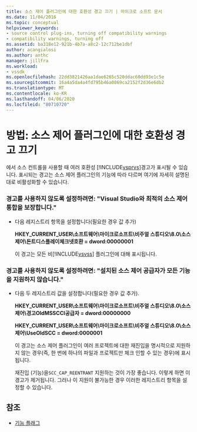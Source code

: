 ```yaml
---
title: 소스 제어 플러그인에 대한 호환성 경고 끄기 | 마이크로 소프트 문서
ms.date: 11/04/2016
ms.topic: conceptual
helpviewer_keywords:
- source control plug-ins, turning off compatibility warnings
- compatibility warnings, turning off
ms.assetid: ba318e12-921b-4b7a-a8c2-12c712be1dbf
author: acangialosi
ms.author: anthc
manager: jillfra
ms.workload:
- vssdk
ms.openlocfilehash: 22dd3821426aa1dae6265c520ddac60dd93e1c5e
ms.sourcegitcommit: 16a4a5da4a4fd795b46a0869ca2152f2d36e6db2
ms.translationtype: MT
ms.contentlocale: ko-KR
ms.lasthandoff: 04/06/2020
ms.locfileid: "80710720"
---
```

# <a name="how-to-turn-off-compatibility-warnings-for-source-control-plug-ins"></a>방법: 소스 제어 플러그인에 대한 호환성 경고 끄기
에서 소스 컨트롤을 사용할 때 여러 호환성 [!INCLUDE[vsprvs](../code-quality/includes/vsprvs_md.md)]경고가 표시될 수 있습니다. 표시되는 경고는 소스 제어 플러그인의 기능에 따라 다르며 여기에 자세히 설명된 대로 비활성화할 수 있습니다.

### <a name="to-disable-the-warning-to-ensure-optimal-source-control-integration-with-visual-studio"></a>경고를 사용하지 않도록 설정하려면: "Visual Studio와 최적의 소스 제어 통합을 보장합니다."

- 다음 레지스트리 항목을 설정합니다(필요한 경우 값 추가)

   **HKEY_CURRENT_USER\소프트웨어\마이크로소프트\비주얼 스튜디오\8.0\소스 제어\돈트디스플레이체크넷호환 = dword:00000001**

   이 경고는 모든 비[!INCLUDE[vsvss](../extensibility/includes/vsvss_md.md)] 플러그인에 대해 표시됩니다.

### <a name="to-disable-the-warning-the-installed-source-control-provider-does-not-support-all-the-capabilities"></a>경고를 사용하지 않도록 설정하려면: "설치된 소스 제어 공급자가 모든 기능을 지원하지 않습니다."

- 다음 두 레지스트리 값을 설정합니다(필요한 경우 값 추가).

     **HKEY_CURRENT_USER\소프트웨어\마이크로소프트\비주얼 스튜디오\8.0\소스 제어\경고OldMSSCCI공급자 = dword:00000000**

    **HKEY_CURRENT_USER\소프트웨어\마이크로소프트\비주얼 스튜디오\8.0\소스 제어\UseOldSCC = dword:0000001**

     이 경고는 소스 제어 플러그인이 여러 프로젝트에 대한 재진입을 명시적으로 지원하지 않는 경우(즉, 한 번에 하나의 파일과 프로젝트만 체크 인할 수 있는 경우)에 표시됩니다.

     재진입 (기능)을`SCC_CAP_REENTRANT` 지원하는 것이 가장 좋습니다. 이렇게 하면 이 경고가 제거됩니다. 그러나 이 지원이 불가능한 경우 이러한 레지스트리 항목을 설정할 수 있습니다.

## <a name="see-also"></a>참조
- [기능 플래그](../extensibility/capability-flags.md)
